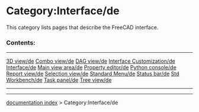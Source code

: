 # Category:Interface/de
This category lists pages that describe the FreeCAD interface.

### Contents:

  --------------------------------------------------------------------- --------------------------------------------------- ---------------------------------------------------
  [3D view/de](3D_view/de.md)                                   [Combo view/de](Combo_view/de.md)           [DAG view/de](DAG_view/de.md)
  [Interface Customization/de](Interface_Customization/de.md)   [Interface/de](Interface/de.md)             [Main view area/de](Main_view_area/de.md)
  [Property editor/de](Property_editor/de.md)                   [Python console/de](Python_console/de.md)   [Report view/de](Report_view/de.md)
  [Selection view/de](Selection_view/de.md)                     [Standard Menu/de](Standard_Menu/de.md)     [Status bar/de](Status_bar/de.md)
  [Std Workbench/de](Std_Workbench/de.md)                       [Task panel/de](Task_panel/de.md)           [Tree view/de](Tree_view/de.md)
                                                                                                                            
  --------------------------------------------------------------------- --------------------------------------------------- ---------------------------------------------------

---
[documentation index](../README.md) > Category:Interface/de
